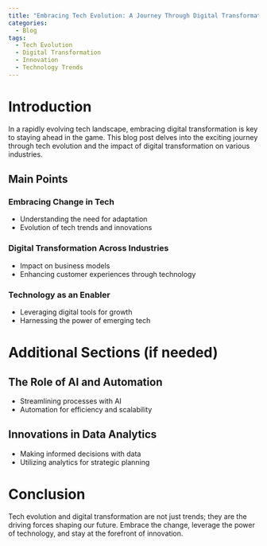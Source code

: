 ```yaml
---
title: "Embracing Tech Evolution: A Journey Through Digital Transformation"
categories:
  - Blog
tags:
  - Tech Evolution
  - Digital Transformation
  - Innovation
  - Technology Trends
---
```


# Introduction
In a rapidly evolving tech landscape, embracing digital transformation is key to staying ahead in the game. This blog post delves into the exciting journey through tech evolution and the impact of digital transformation on various industries.

## Main Points
### Embracing Change in Tech
- Understanding the need for adaptation
- Evolution of tech trends and innovations

### Digital Transformation Across Industries
- Impact on business models
- Enhancing customer experiences through technology

### Technology as an Enabler
- Leveraging digital tools for growth
- Harnessing the power of emerging tech

# Additional Sections (if needed)
## The Role of AI and Automation
- Streamlining processes with AI
- Automation for efficiency and scalability

## Innovations in Data Analytics
- Making informed decisions with data
- Utilizing analytics for strategic planning

# Conclusion
Tech evolution and digital transformation are not just trends; they are the driving forces shaping our future. Embrace the change, leverage the power of technology, and stay at the forefront of innovation.